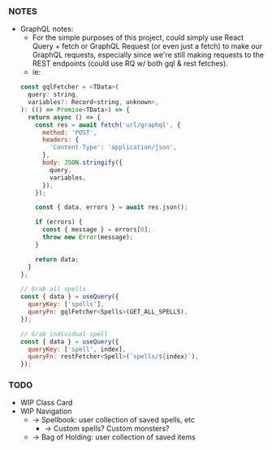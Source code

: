 ### NOTES
* GraphQL notes:
  * For the simple purposes of this project, could simply use React Query + fetch or GraphQL Request (or even just a fetch) to make our GraphQL requests, especially since we're still making requests to the REST endpoints (could use RQ w/ both gql & rest fetches). 
  * ie:
  ```javascript
  const gqlFetcher = <TData>(
    query: string,
    variables?: Record<string, unknown>,
  ): (() => Promise<TData>) => {
    return async () => {
      const res = await fetch('url/graphql', {
        method: 'POST',
        headers: {
          'Content-Type': 'application/json',
        },
        body: JSON.stringify({
          query,
          variables,
        }),
      });

      const { data, errors } = await res.json();

      if (errors) {
        const { message } = errors[0];
        throw new Error(message);
      }

      return data;
    }
  };

  // Grab all spells
  const { data } = useQuery({
    queryKey: ['spells'],
    queryFn: gqlFetcher<Spells>(GET_ALL_SPELLS),
  });

  // Grab individual spell
  const { data } = useQuery({
    queryKey: ['spell', index],
    queryFn: restFetcher<Spell>(`spells/${index}`),
  });
  ```

### TODO
* WIP Class Card
* WIP Navigation
  * -> Spellbook: user collection of saved spells, etc
    * -> Custom spells? Custom monsters?
  * -> Bag of Holding: user collection of saved items
